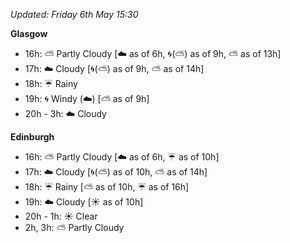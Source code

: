 *Updated: Friday 6th May 15:30*

**Glasgow**

* 16h: :partly_sunny: Partly Cloudy [:cloud: as of 6h, :cyclone:(:partly_sunny:) as of 9h, :partly_sunny: as of 13h]
* 17h: :cloud: Cloudy [:cyclone:(:partly_sunny:) as of 9h, :partly_sunny: as of 14h]
* 18h: :umbrella: Rainy
* 19h: :cyclone: Windy (:cloud:) [:partly_sunny: as of 9h]
* 20h - 3h: :cloud: Cloudy

**Edinburgh**

* 16h: :partly_sunny: Partly Cloudy [:cloud: as of 6h, :umbrella: as of 10h]
* 17h: :cloud: Cloudy [:cyclone:(:partly_sunny:) as of 10h, :partly_sunny: as of 14h]
* 18h: :umbrella: Rainy [:partly_sunny: as of 10h, :umbrella: as of 16h]
* 19h: :cloud: Cloudy [:sunny: as of 10h]
* 20h - 1h: :sunny: Clear
* 2h, 3h: :partly_sunny: Partly Cloudy

